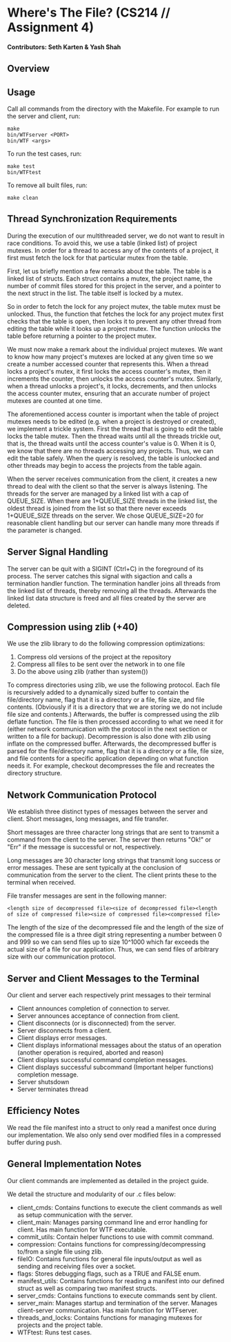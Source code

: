 # Where's The File? (CS214 // Assignment 4)
#### Contributors: Seth Karten & Yash Shah

## Overview

## Usage
Call all commands from the directory with the Makefile.
For example to run the server and client, run:
```
make
bin/WTFserver <PORT>
bin/WTF <args>
```
To run the test cases, run:
```
make test
bin/WTFtest
```
To remove all built files, run:
```
make clean
```
## Thread Synchronization Requirements
During the execution of our multithreaded server, we do not want to result in race conditions. To avoid this, we use a table (linked list) of project mutexes. In order for a thread to access any of the contents of a project, it first must fetch the lock for that particular mutex from the table.

First, let us briefly mention a few remarks about the table. The table is a linked list of structs. Each struct contains a mutex, the project name, the number of commit files stored for this project in the server, and a pointer to the next struct in the list. The table itself is locked by a mutex.

So in order to fetch the lock for any project mutex, the table mutex must be unlocked. Thus, the function that fetches the lock for any project mutex first checks that the table is open, then locks it to prevent any other thread from editing the table while it looks up a project mutex. The function unlocks the table before returning a pointer to the project mutex.

We must now make a remark about the individual project mutexes. We want to know how many project's mutexes are locked at any given time so we create a number accessed counter that represents this. When a thread locks a project's mutex, it first locks the access counter's mutex, then it increments the counter, then unlocks the access counter's mutex. Similarly, when a thread unlocks a project's, it locks, decrements, and then unlocks the access counter mutex, ensuring that an accurate number of project mutexes are counted at one time.

The aforementioned access counter is important when the table of project mutexes needs to be edited (e.g. when a project is destroyed or created), we implement a trickle system. First the thread that is going to edit the table locks the table mutex. Then the thread waits until all the threads trickle out, that is, the thread waits until the access counter's value is 0. When it is 0, we know that there are no threads accessing any projects. Thus, we can edit the table safely. When the query is resolved, the table is unlocked and other threads may begin to access the projects from the table again.

When the server receives communication from the client, it creates a new thread to deal with the client so that the server is always listening. The threads for the server are managed by a linked list with a cap of QUEUE_SIZE. When there are 1+QUEUE_SIZE threads in the linked list, the oldest thread is joined from the list so that there never exceeds 1+QUEUE_SIZE threads on the server. We chose QUEUE_SIZE=20 for reasonable client handling but our server can handle many more threads if the parameter is changed.

## Server Signal Handling
The server can be quit with a SIGINT (Ctrl+C) in the foreground of its process. The server catches this signal with sigaction and calls a termination handler function. The termination handler joins all threads from the linked list of threads, thereby removing all the threads. Afterwards the linked list data structure is freed and all files created by the server are deleted.

## Compression using zlib (+40)
We use the zlib library to do the following compression optimizations:
1. Compress old versions of the project at the repository
2. Compress all files to be sent over the network in to one file
3. Do the above using zlib (rather than system())

To compress directories using zlib, we use the following protocol. Each file is recursively added to a dynamically sized buffer to contain the file/directory name, flag that it is a directory or a file, file size, and file contents. (Obviously if it is a directory that we are storing we do not include file size and contents.) Afterwards, the buffer is compressed using the zlib deflate function. The file is then processed according to what we need it for (either network communication with the protocol in the next section or written to a file for backup). Decompression is also done with zlib using inflate on the compressed buffer. Afterwards, the decompressed buffer is parsed for the file/directory name, flag that it is a directory or a file, file size, and file contents for a specific application depending on what function needs it. For example, checkout decompresses the file and recreates the directory structure.

## Network Communication Protocol
We establish three distinct types of messages between the server and client. Short messages, long messages, and file transfer.

Short messages are three character long strings that are sent to transmit a command from the client to the server. The server then returns "Ok!" or "Err" if the message is successful or not, respectively.

Long messages are 30 character long strings that transmit long success or error messages. These are sent typically at the conclusion of communication from the server to the client. The client prints these to the terminal when received.

File transfer messages are sent in the following manner:
```
<length size of decompressed file><size of decompressed file><length of size of compressed file><size of compressed file><compressed file>
```
The length of the size of the decompressed file and the length of the size of the compressed file is a three digit string representing a number between 0 and 999 so we can send files up to size 10^1000 which far exceeds the actual size of a file for our application. Thus, we can send files of arbitrary size with our communication protocol.


## Server and Client Messages to the Terminal
Our client and server each respectively print messages to their terminal
- Client announces completion of connection to server.
- Server announces acceptance of connection from client.
- Client disconnects (or is disconnected) from the server.
- Server disconnects from a client.
- Client displays error messages.
- Client displays informational messages about the status of an operation
(another operation is required, aborted and reason)
- Client displays successful command completion messages.
- Client displays successful subcommand (Important helper functions) completion message.
- Server shutsdown
- Server terminates thread

## Efficiency Notes
We read the file manifest into a struct to only read a manifest once during our implementation. We also only send over modified files in a compressed buffer during push.

## General Implementation Notes
Our client commands are implemented as detailed in the project guide.

We detail the structure and modularity of our .c files below:
- client_cmds: Contains functions to execute the client commands as well as setup communication with the server.
- client_main: Manages parsing command line and error handling for client. Has main function for WTF executable.
- commit_utils: Contain helper functions to use with commit command.
- compression: Contains functions for compressing/decompressing to/from a single file using zlib.
- fileIO: Contains functions for general file inputs/output as well as sending and receiving files over a socket.
- flags: Stores debugging flags, such as a TRUE and FALSE enum.
- manifest_utils: Contains functions for reading a manifest into our defined struct as well as comparing two manifest structs.
- server_cmds: Contains functions to execute commands sent by client.
- server_main: Manages startup and termination of the server. Manages client-server communication. Has main function for WTFserver.
- threads_and_locks: Contains functions for managing mutexes for projects and the project table.
- WTFtest: Runs test cases.
